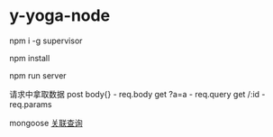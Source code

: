 # y-yoga-node

npm i -g supervisor

npm install

npm run server

请求中拿取数据
post body{} - req.body
get ?a=a - req.query
get /:id - req.params

mongoose 
[关联查询](http://mongoosejs.com/docs/populate.html)
